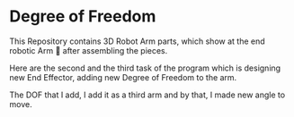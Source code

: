 #  Degree of Freedom
This Repository contains 3D Robot Arm parts, which show at the end robotic Arm 🦾 after assembling the pieces.

Here are the second and the third task of the program which is designing new End Effector, adding new Degree of Freedom to the arm.

The DOF that I add, I add it as a third arm and by that, I made new angle to move.
